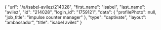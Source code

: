 {
    "url": "\/a\/isabel-avilez\/214028",
    "first_name": "isabel",
    "last_name": "avilez",
    "id": "214028",
    "login_id": "1759121",
    "data": {
        "profilePhoto": null,
        "job_title": "impulse counter manager"
    },
    "type": "captivate",
    "layout": "ambassador",
    "title": "isabel avilez"
}
